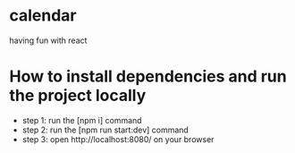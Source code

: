 # calendar

having fun with react

# How to install dependencies and run the project locally

- step 1: run the [npm i] command
- step 2: run the [npm run start:dev] command
- step 3: open http://localhost:8080/ on your browser
